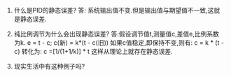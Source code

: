 1. 什么是PID的静态误差?
答: 系统输出值不变.但是输出值与期望值不一致,这就是静态误差.

2. 纯比例调节为什么会出现静态误差?
答:假设调节值t,测量值c,差值e,比例系数为k.
e = t - c;
c(新) = k*(t - c(旧))
如果c值稳定,即保持不变,则有:
c =  k * (t - c)
转化为:
c =[1/(1+1/k)] * t
这样从理论上就存在静态误差.

3. 现实生活中有这种例子吗? 
